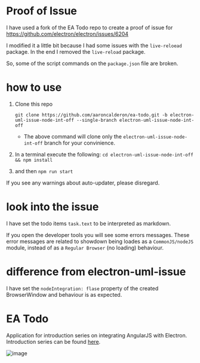 # Proof of Issue

I have used a fork of the EA Todo repo to create a proof of issue for https://github.com/electron/electron/issues/6204

I modified it a little bit because I had some issues with the `live-reloead` package. In the end I removed the `live-reload` package.

So, some of the script commands on the `package.json` file are broken.

# how to use

1. Clone this repo
    ```
    git clone https://github.com/aaroncalderon/ea-todo.git -b electron-uml-issue-node-int-off --single-branch electron-uml-issue-node-int-off

    ```
    - The above command will clone only the `electron-uml-issue-node-int-off` branch for your convinience.

2. In a terminal execute the following: `cd electron-uml-issue-node-int-off && npm install`
3. and then `npm run start`

If you see any warnings about auto-updater, please disregard.

# look into the issue

I have set the todo items `task.text` to be interpreted as markdown.

If you open the developer tools you will see some errors messages. These error messages are related to showdown being loades as a `CommonJS/nodeJS` module, instead of as a `Regular Browser` (no loading) behaviour. 

# difference from electron-uml-issue

I have set the `nodeIntegration: flase` property of the created BrowserWindow and behaviour is as expected. 

# EA Todo

Application for introduction series on integrating AngularJS with Electron. Introduction series can be found [here](http://electron.rocks/electron-angularjs/).

![image](preview.png)


